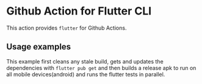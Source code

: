 # Github Action for Flutter CLI

This action provides `flutter` for Github Actions.

## Usage examples

This example first cleans any stale build, gets and updates the dependencies with `flutter pub get` and then
builds a release apk to run on all mobile devices(android) and runs the flutter tests in parallel.
